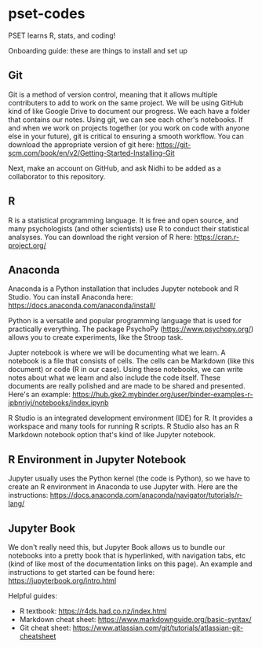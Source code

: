 # pset-codes
PSET learns R, stats, and coding!

Onboarding guide: these are things to install and set up

## Git
Git is a method of version control, meaning that it allows multiple contributers to add to work on the same project. We will be using GitHub kind of like Google Drive to document our progress. We each have a folder that contains our notes. Using git, we can see each other's notebooks. If and when we work on projects together (or you work on code with anyone else in your future), git is critical to ensuring a smooth workflow.
You can download the appropriate version of git here:
https://git-scm.com/book/en/v2/Getting-Started-Installing-Git

Next, make an account on GitHub, and ask Nidhi to be added as a collaborator to this repository.

## R
R is a statistical programming language. It is free and open source, and many psychologists (and other scientists) use R to conduct their statistical analsyses.
You can download the right version of R here:
https://cran.r-project.org/

## Anaconda
Anaconda is a Python installation that includes Jupyter notebook and R Studio. You can install Anaconda here: https://docs.anaconda.com/anaconda/install/

Python is a versatile and popular programming language that is used for practically everything. The package PsychoPy (https://www.psychopy.org/) allows you to create experiments, like the Stroop task.

Jupter notebook is where we will be documenting what we learn. A notebook is a file that consists of cells. The cells can be Markdown (like this document) or code (R in our case). Using these notebooks, we can write notes about what we learn and also include the code itself. These documents are really polished and are made to be shared and presented. Here's an example: https://hub.gke2.mybinder.org/user/binder-examples-r-jpbnriyj/notebooks/index.ipynb

R Studio is an integrated development environment (IDE) for R. It provides a workspace and many tools for running R scripts. R Studio also has an R Markdown notebook option that's kind of like Jupyter notebook.

## R Environment in Jupyter Notebook
Jupyter usually uses the Python kernel (the code is Python), so we have to create an R environment in Anaconda to use Jupyter with. Here are the instructions: https://docs.anaconda.com/anaconda/navigator/tutorials/r-lang/

## Jupyter Book
We don't really need this, but Jupyter Book allows us to bundle our notebooks into a pretty book that is hyperlinked, with navigation tabs, etc (kind of like most of the documentation links on this page). An example and instructions to get started can be found here: https://jupyterbook.org/intro.html


Helpful guides:
- R textbook: https://r4ds.had.co.nz/index.html
- Markdown cheat sheet: https://www.markdownguide.org/basic-syntax/
- Git cheat sheet: https://www.atlassian.com/git/tutorials/atlassian-git-cheatsheet

